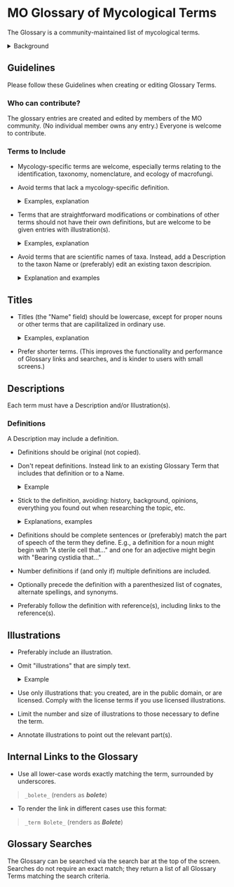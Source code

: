 # MO Glossary of Mycological Terms

The Glossary is a community-maintained list of mycological terms.

<details>
<summary>Background</summary>
The MO Glossary began in 2015 in collaboration with the Rhode Island School of Design;
students from Jean Blackburn’s Scientific Illustration class created
high-quality Creative Commons licensed scientific illustrations
of fungal anatomy terms.

The Glossary has since been improved to:

- support multiple images including both scientific illustrations and example photographs.
- include a search feature; and
- support internal links to terms as part of any Mushroom Observer markup.

One feature that needs discussion is how best to handle translations
of terms and definitions.
Discussion is welcome on the
[Mushroom Observer Google Group]([mo-general@googlegroups.com](https://groups.google.com/g/mo-general)).
You are also welcome to leave comments on the
[unofficial Mushroom Observer Facebook page](https://www.facebook.com/groups/mushroomobserver).
(But note that the Facebook page is not monitored by the MO Development Team.)
</details>

## Guidelines

Please follow these Guidelines when creating or editing Glossary Terms.

### Who can contribute?

The glossary entries are created and edited by members of the MO community.
(No individual member owns any entry.) Everyone is welcome to contribute.

### Terms to Include

- Mycology-specific terms are welcome, especially terms relating to
  the identification, taxonomy, nomenclature, and ecology of macrofungi.

- Avoid terms that lack a mycology-specific definition.

  <details>
  <summary>Examples, explanation</summary>

  This improves performance, reduces robot spidering,
  maintains website and glossary focus, etc.

  bad: `Acrid`

  bad: `Acute`

  bad: `Agar`

  bad: `Alkaloid`

  bad: `Calcareous`

  bad: `Cell`

  bad: `Cell Biology`

  bad: `Chemical Species`

  bad: `Chirality`

  bad: `Climate Change`

  bad: `rhombus`

  bad: `Science`

  bad: `Scientific Methodology`

  good: `character`

  good: `club fungi`
  </details>

- Terms that are straightforward modifications or combinations of other terms
  should not have their own definitions,
  but are welcome to be given entries with illustration(s).

  <details>
  <summary>Examples, explanation</summary>

  Improves website consistency and Glossary search results.

  bad:  `Academic Mycology`

  bad:  `Lamellae Edge With Gelatinous, Separable Layer`

  bad:  `Oblong With Median Constriction`

  bad:  `Round To Angular Pores`

  bad:  `Transition Between Hymeniderm And Epithelium`

  good: `Lugol's Solution`

  good: `adnate`
  (plus exampble showing adnate gills)
  </details>

- Avoid terms that are scientific names of taxa.
  Instead, add a Description to the taxon Name or
  (preferably) edit an existing taxon descripion.

   <details>

   <summary>Explanation and examples</summary>
   This keeps the description in one place,
   avoids inconsistent explanations, and
   facilitations updating.

   bad:  `Agaricales`

   bad:  `Basidiomycota`

   bad: `Eukarya`

   good: `bolete`

   </details>

   <!--
   ["Agaricales",
    "Basidiomycota",
    "Lichen",
    "Subulicystidium",
    "Eukarya",
    "Agaricomycetes",
    "Myxomycetes",
    "Conifer",
    "Plasmodium",
    "Gloeocystidium",
    "Hypha",
    "Oidium",
    "Ozonium",
    "Ascomycete",
    "Bacteria",
    "Dermatophyte",
    "Agaricales",
    "Chytridiomycota",
    "Flora",
    "Slime mold",
    "Glomeromycota",
    "Cyanobacteria",
    "Lepiotoid",
    "Lichenicolous",
    "Mold",
    "Fungus",
    "Agaricales",
    "Foliose",
    "Crustose",
    "Rotula"]
   -->

## Titles

- Titles (the "Name" field) should be lowercase, except for proper nouns or
  other terms that are capilitalized in ordinary use.
  <details>
  <summary>Examples, explanation</summary>

  Clarifies which terms require capitalization; best fits
  the format used in [internal links to the Glossary](#internal-links-to-the-glossary).

  bad:  `Bolete`

  good: `bolete`

  good: `RPB2`
  </details>

- Prefer shorter terms.
  (This improves the functionality and performance of Glossary links and
  searches, and is kinder to users with small screens.)

## Descriptions

Each term must have a Description and/or Illustration(s).

### Definitions

A Description may include a definition.

- Definitions should be original (not copied).

- Don't repeat definitions. Instead link to an existing Glossary Term
  that includes that definition or to a Name.

  <details>
  <summary>Example</summary>

  bad:

  ```text
      Spiciform:

        1. Exhibiting spike-shaped projections.

      Spicules:

      (Spiculate, Spiculose, Spiculum)

        1. Exhibiting many small spines.

        2. Small spikes.
  ```

  good:

  ```text
        spiciform:

          Having _spicules_.

        spicules:

          (spiculate, spiculose, spiculum, spiciform)

          Small spikes or spines.
  ```

  </details>

- Stick to the definition, avoiding: history, background, opinions,
  everything you found out when researching the topic, etc.

  <details>
  <summary>Explanations, examples</summary>

  Improves readibility, maintains glossary focus, reduces controversy and errors,
  reduces needless duplication of the internet.

  bad:

  ```text
  Casing Layer
    1. When mushrooms are cultivated indoors or outdoors,
    they are often developed using a layered system involving a variety of
    potential materials. The casing layer is the top-most layer which
    covers all of the layers. It can be composed of moist materials such
    as peat, gypsum, vermiculite, and/or several other optional materials.
    This moisture-promoting layer dramatically enhances mushroom formation
    as well as more abundant mushroom growth in most cultivated species.
    Some mushroom species require a casing layer in order to fruit,
    or to fruit with any significance.
  ```

  good:

  ```text
  casing layer
     The top-most layer of material used in indoor mushroom cultivation.
  ```

  </details>

- Definitions should be complete sentences or
(preferably) match the part of speech of the term they define.
E.g., a definition for a noun might begin with "A sterile cell that..." and
one for an adjective might begin with "Bearing cystidia that..."

- Number definitions if (and only if) multiple definitions are included.

- Optionally precede the definition with a parenthesized list of cognates,
   alternate spellings, and synonyms.

- Preferably follow the definition with reference(s), including links to the reference(s).

## Illustrations

- Preferably include an illustration.
- Omit "illustrations" that are simply text.
  <details>
  <summary>Example</summary>

   ![Alt text](glossary_text_only_illustration.png)

  </details>
- Use only illustrations that:
   you created,
   are in the public domain, or
   are licensed.
   Comply with the license terms if you use licensed illustrations.
- Limit the number and size of illustrations
  to those necessary to define the term.
- Annotate illustrations to point out the relevant part(s).

## Internal Links to the Glossary

- Use all lower-case words exactly matching the term, surrounded by underscores.

>`_bolete_` (renders as ***bolete***)

- To render the link in different cases use this format:

>`_term Bolete_` (renders as ***Bolete***)

## Glossary Searches

The Glossary can be searched via the search bar at the top of the screen.
Searches do not require an exact match; they return a list of all
Glossary Terms matching the search criteria.
